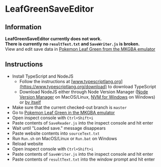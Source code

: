 # LeafGreenSaveEditor
## Information
**LeafGreenSaveEditor currently does not work.**\
**There is currently no `resultText.txt` and `SaveWriter.js` is broken.**\
View and edit save data in [Pokemon Leaf Green from the MKGBA emulator](https://mkgamesdev.github.io/MKGBA2.0/launcher.html#pokemongreen)
## Instructions
- Install TypeScript and NodeJS
    - Follow the instructions at [www.typescriptlang.org](https://www.typescriptlang.org/download) to download TypeScript
    - Download NodeJS either through Node Version Manager ([Node Version Manager](https://github.com/nvm-sh/nvm) on MacOS/Linux, [NVM for Windows](https://github.com/coreybutler/nvm-windows) on Windows) or [by itself](https://nodejs.org/en/download)
- Make sure that the current checked-out branch is `master`
- Go to [Pokemon Leaf Green in the MKGBA emulator](https://mkgamesdev.github.io/MKGBA2.0/launcher.html#pokemongreen)
- Open inspect console with `Ctrl+Shift+i`
- Paste contents of `SaveReader.js` into the inspect console and hit enter
- Wait until "Loaded save." message disappears
- Paste website contents into `sourceText.txt`
- Run `Run.sh` on MacOS/Linux or `Run.bat` on Windows
- Reload website
- Open inspect console with `Ctrl+Shift+i`
- Paste contents of `SaveWriter.js` into the inspect console and hit enter
- Paste contents of `resultText.txt` into the window prompt and hit enter